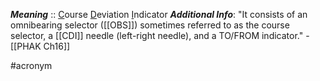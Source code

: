 ***Meaning*** :: <u>C</u>ourse <u>D</u>eviation <u>I</u>ndicator
***Additional Info***:  "It consists of an omnibearing selector ([[OBS]]) sometimes referred to as the course selector, a [[CDI]] needle (left-right needle), and a TO/FROM indicator." - [[PHAK Ch16]]

#acronym